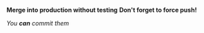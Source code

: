 **Merge into production without testing**
__Don't forget to force push!__

_You **can** commit them_
